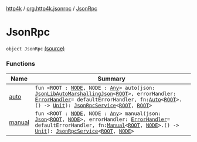 [http4k](../../index.md) / [org.http4k.jsonrpc](../index.md) / [JsonRpc](./index.md)

# JsonRpc

`object JsonRpc` [(source)](https://github.com/http4k/http4k/blob/master/http4k-jsonrpc/src/main/kotlin/org/http4k/jsonrpc/jsonRpc.kt#L8)

### Functions

| Name | Summary |
|---|---|
| [auto](auto.md) | `fun <ROOT : `[`NODE`](auto.md#NODE)`, NODE : `[`Any`](https://kotlinlang.org/api/latest/jvm/stdlib/kotlin/-any/index.html)`> auto(json: `[`JsonLibAutoMarshallingJson`](../../org.http4k.format/-json-lib-auto-marshalling-json/index.md)`<`[`ROOT`](auto.md#ROOT)`>, errorHandler: `[`ErrorHandler`](../-error-handler.md)` = defaultErrorHandler, fn: `[`Auto`](../-method-bindings/-auto/index.md)`<`[`ROOT`](auto.md#ROOT)`>.() -> `[`Unit`](https://kotlinlang.org/api/latest/jvm/stdlib/kotlin/-unit/index.html)`): `[`JsonRpcService`](../-json-rpc-service/index.md)`<`[`ROOT`](auto.md#ROOT)`, `[`ROOT`](auto.md#ROOT)`>` |
| [manual](manual.md) | `fun <ROOT : `[`NODE`](manual.md#NODE)`, NODE : `[`Any`](https://kotlinlang.org/api/latest/jvm/stdlib/kotlin/-any/index.html)`> manual(json: `[`Json`](../../org.http4k.format/-json/index.md)`<`[`ROOT`](manual.md#ROOT)`, `[`NODE`](manual.md#NODE)`>, errorHandler: `[`ErrorHandler`](../-error-handler.md)` = defaultErrorHandler, fn: `[`Manual`](../-method-bindings/-manual/index.md)`<`[`ROOT`](manual.md#ROOT)`, `[`NODE`](manual.md#NODE)`>.() -> `[`Unit`](https://kotlinlang.org/api/latest/jvm/stdlib/kotlin/-unit/index.html)`): `[`JsonRpcService`](../-json-rpc-service/index.md)`<`[`ROOT`](manual.md#ROOT)`, `[`NODE`](manual.md#NODE)`>` |
